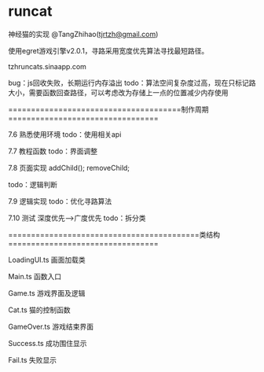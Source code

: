 # runcat
神经猫的实现
@TangZhihao(tjrtzh@gmail.com)

使用egret游戏引擎v2.0.1，寻路采用宽度优先算法寻找最短路径。

tzhruncats.sinaapp.com


bug：js回收失败，长期运行内存溢出
todo：算法空间复杂度过高，现在只标记路大小，需要函数回查路径，可以考虑改为存储上一点的位置减少内存使用

======================================制作周期=================================

7.6 熟悉使用环境
todo：使用相关api

7.7 教程函数
todo：界面调整

7.8 页面实现
addChild();
removeChild;

todo：逻辑判断

7.9 逻辑实现
todo：优化寻路算法

7.10 测试
深度优先-->广度优先
todo：拆分类


==========================================类结构=================================

LoadingUI.ts
画面加载类

Main.ts
函数入口

Game.ts
游戏界面及逻辑

Cat.ts
猫的控制函数

GameOver.ts
游戏结束界面

Success.ts
成功围住显示

Fail.ts
失败显示
